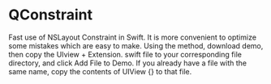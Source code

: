 # QConstraint
Fast use of NSLayout Constraint in Swift. It is more convenient to optimize some mistakes which are easy to make. Using the method, download demo, then copy the UIview + Extension. swift file to your corresponding file directory, and click Add File to Demo. If you already have a file with the same name, copy the contents of UIView {} to that file.
